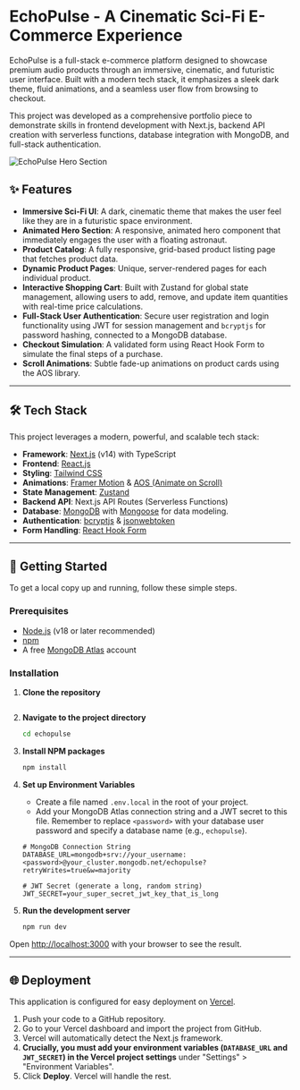 # EchoPulse - A Cinematic Sci-Fi E-Commerce Experience

EchoPulse is a full-stack e-commerce platform designed to showcase premium audio products through an immersive, cinematic, and futuristic user interface. Built with a modern tech stack, it emphasizes a sleek dark theme, fluid animations, and a seamless user flow from browsing to checkout.

This project was developed as a comprehensive portfolio piece to demonstrate skills in frontend development with Next.js, backend API creation with serverless functions, database integration with MongoDB, and full-stack authentication.

![EchoPulse Hero Section](./public/astronaut.png)

## ✨ Features

-   **Immersive Sci-Fi UI**: A dark, cinematic theme that makes the user feel like they are in a futuristic space environment.
-   **Animated Hero Section**: A responsive, animated hero component that immediately engages the user with a floating astronaut.
-   **Product Catalog**: A fully responsive, grid-based product listing page that fetches product data.
-   **Dynamic Product Pages**: Unique, server-rendered pages for each individual product.
-   **Interactive Shopping Cart**: Built with Zustand for global state management, allowing users to add, remove, and update item quantities with real-time price calculations.
-   **Full-Stack User Authentication**: Secure user registration and login functionality using JWT for session management and `bcryptjs` for password hashing, connected to a MongoDB database.
-   **Checkout Simulation**: A validated form using React Hook Form to simulate the final steps of a purchase.
-   **Scroll Animations**: Subtle fade-up animations on product cards using the AOS library.

---

## 🛠️ Tech Stack

This project leverages a modern, powerful, and scalable tech stack:

-   **Framework**: [Next.js](https://nextjs.org/) (v14) with TypeScript
-   **Frontend**: [React.js](https://reactjs.org/)
-   **Styling**: [Tailwind CSS](https://tailwindcss.com/)
-   **Animations**: [Framer Motion](https://www.framer.com/motion/) & [AOS (Animate on Scroll)](https://michalsnik.github.io/aos/)
-   **State Management**: [Zustand](https://github.com/pmndrs/zustand)
-   **Backend API**: Next.js API Routes (Serverless Functions)
-   **Database**: [MongoDB](https://www.mongodb.com/) with [Mongoose](https://mongoosejs.com/) for data modeling.
-   **Authentication**: [bcryptjs](https://github.com/dcodeIO/bcrypt.js) & [jsonwebtoken](https://github.com/auth0/node-jsonwebtoken)
-   **Form Handling**: [React Hook Form](https://react-hook-form.com/)

---

## 🚀 Getting Started

To get a local copy up and running, follow these simple steps.

### Prerequisites

-   [Node.js](https://nodejs.org/) (v18 or later recommended)
-   [npm](https://www.npmjs.com/)
-   A free [MongoDB Atlas](https://www.mongodb.com/cloud/atlas) account

### Installation

1.  **Clone the repository**
    ```sh
    
    ```

2.  **Navigate to the project directory**
    ```sh
    cd echopulse
    ```

3.  **Install NPM packages**
    ```sh
    npm install
    ```

4.  **Set up Environment Variables**
    -   Create a file named `.env.local` in the root of your project.
    -   Add your MongoDB Atlas connection string and a JWT secret to this file. Remember to replace `<password>` with your database user password and specify a database name (e.g., `echopulse`).

      ```env
      # MongoDB Connection String
      DATABASE_URL=mongodb+srv://your_username:<password>@your_cluster.mongodb.net/echopulse?retryWrites=true&w=majority

      # JWT Secret (generate a long, random string)
      JWT_SECRET=your_super_secret_jwt_key_that_is_long
      ```

5.  **Run the development server**
    ```sh
    npm run dev
    ```

Open [http://localhost:3000](http://localhost:3000) with your browser to see the result.

---

## 🌐 Deployment

This application is configured for easy deployment on [Vercel](https://vercel.com/).

1.  Push your code to a GitHub repository.
2.  Go to your Vercel dashboard and import the project from GitHub.
3.  Vercel will automatically detect the Next.js framework.
4.  **Crucially, you must add your environment variables (`DATABASE_URL` and `JWT_SECRET`) in the Vercel project settings** under "Settings" > "Environment Variables".
5.  Click **Deploy**. Vercel will handle the rest.
